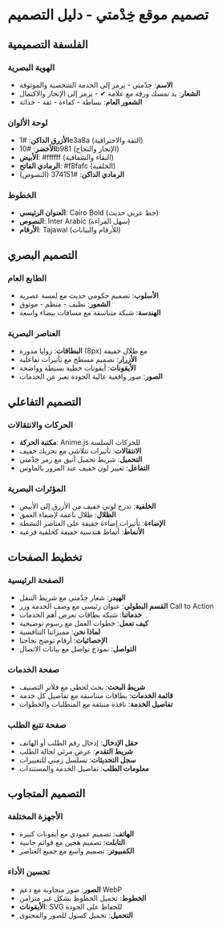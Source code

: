 # تصميم موقع خِدْمتي - دليل التصميم

## الفلسفة التصميمية

### الهوية البصرية
- **الاسم**: خِدْمتي - يرمز إلى الخدمة الشخصية والموثوقة
- **الشعار**: يد تمسك ورقة مع علامة ✔ - يرمز إلى الإنجاز والاكتمال
- **الشعور العام**: بساطة - كفاءة - ثقة - حداثة

### لوحة الألوان
- **الأزرق الداكن**: #1e3a8a (الثقة والاحترافية)
- **الأخضر**: #10b981 (الإنجاز والنجاح)
- **الأبيض**: #ffffff (النقاء والشفافية)
- **الرمادي الفاتح**: #f8fafc (الخلفية)
- **الرمادي الداكن**: #374151 (النصوص)

### الخطوط
- **العنوان الرئيسي**: Cairo Bold (خط عربي حديث)
- **النصوص**: Inter Arabic (سهل القراءة)
- **الأرقام**: Tajawal (للأرقام والبيانات)

## التصميم البصري

### الطابع العام
- **الأسلوب**: تصميم حكومي حديث مع لمسة عصرية
- **الشعور**: نظيف - منظم - موثوق
- **الهندسة**: شبكة متناسقة مع مسافات بيضاء واسعة

### العناصر البصرية
- **البطاقات**: زوايا مدورة (8px) مع ظلال خفيفة
- **الأزرار**: تصميم مسطح مع تأثيرات تفاعلية
- **الأيقونات**: أيقونات خطية بسيطة وواضحة
- **الصور**: صور واقعية عالية الجودة تعبر عن الخدمات

## التصميم التفاعلي

### الحركات والانتقالات
- **مكتبة الحركة**: Anime.js للحركات السلسة
- **الانتقالات**: تأثيرات تتلاشى مع تحريك خفيف
- **التحميل**: شريط تحميل أنيق مع رمز خِدْمتي
- **التفاعل**: تغيير لون خفيف عند المرور بالماوس

### المؤثرات البصرية
- **الخلفية**: تدرج لوني خفيف من الأزرق إلى الأبيض
- **الظلال**: ظلال ناعمة لإضفاء العمق
- **الإضاءة**: تأثيرات إضاءة خفيفة على العناصر النشطة
- **الأنماط**: أنماط هندسية خفيفة كخلفية فرعية

## تخطيط الصفحات

### الصفحة الرئيسية
- **الهيدر**: شعار خِدْمتي مع شريط التنقل
- **القسم البطولي**: عنوان رئيسي مع وصف الخدمة وزر Call to Action
- **خدماتنا**: شبكة بطاقات تعرض أهم الخدمات
- **كيف تعمل**: خطوات العمل مع رسوم توضيحية
- **لماذا نحن**: مميزاتنا التنافسية
- **الإحصائيات**: أرقام توضح نجاحنا
- **التواصل**: نموذج تواصل مع بيانات الاتصال

### صفحة الخدمات
- **شريط البحث**: بحث لحظي مع فلاتر التصنيف
- **قائمة الخدمات**: بطاقات متناسقة مع تفاصيل كل خدمة
- **تفاصيل الخدمة**: نافذة منبثقة مع المتطلبات والخطوات

### صفحة تتبع الطلب
- **حقل الإدخال**: إدخال رقم الطلب أو الهاتف
- **شريط التقدم**: عرض مرئي لحالة الطلب
- **سجل التحديثات**: تسلسل زمني للتغييرات
- **معلومات الطلب**: تفاصيل الخدمة والمستندات

## التصميم المتجاوب

### الأجهزة المختلفة
- **الهاتف**: تصميم عمودي مع أيقونات كبيرة
- **التابلت**: تصميم هجين مع قوائم جانبية
- **الكمبيوتر**: تصميم واسع مع جميع العناصر

### تحسين الأداء
- **الصور**: صور متجاوبة مع دعم WebP
- **الخطوط**: تحميل الخطوط بشكل غير متزامن
- **الأيقونات**: SVG للحفاظ على الجودة
- **التحميل**: تحميل كسول للصور والمحتوى